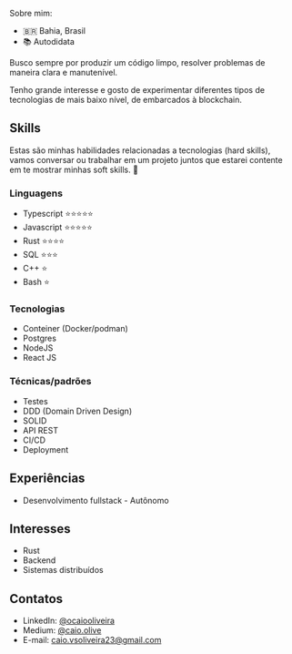 Sobre mim:

- 🇧🇷 Bahia, Brasil
- 📚 Autodidata

Busco sempre por produzir um código limpo, resolver problemas de maneira clara e manutenível.

Tenho grande interesse e gosto de experimentar diferentes tipos de tecnologias de mais baixo nível, de embarcados à blockchain.

## Skills

Estas são minhas habilidades relacionadas a tecnologias (hard skills), vamos conversar ou trabalhar em um projeto juntos que estarei contente em te mostrar minhas soft skills. 🙂

### Linguagens

- Typescript ⭐⭐⭐⭐⭐
- Javascript ⭐⭐⭐⭐⭐
- Rust ⭐⭐⭐⭐
- SQL ⭐⭐⭐
- C++ ⭐
- Bash ⭐

### Tecnologias

- Conteiner (Docker/podman)
- Postgres
- NodeJS
- React JS

### Técnicas/padrões

- Testes
- DDD (Domain Driven Design)
- SOLID
- API REST
- CI/CD
- Deployment

## Experiências

- Desenvolvimento fullstack - Autônomo

## Interesses

- Rust
- Backend
- Sistemas distribuídos

## Contatos

- LinkedIn: [@ocaiooliveira](https://www.linkedin.com/in/ocaiooliveira/)
- Medium: [@caio.olive](https://medium.com/@caio.olive)
- E-mail: [caio.vsoliveira23@gmail.com](mailto:caio.vsoliveira23@gmail.com)
